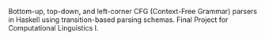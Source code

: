 Bottom-up, top-down, and left-corner CFG (Context-Free Grammar) parsers in Haskell using transition-based parsing schemas. Final Project for Computational Linguistics I.
